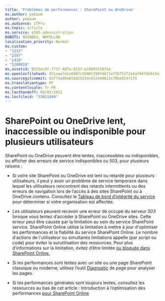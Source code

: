 ```yaml
---
title: 'Problèmes de performances : SharePoint ou OneDrive'
ms.author: pebaum
author: pebaum
ms.audience: ITPro
ms.topic: article
ms.service: o365-administration
ROBOTS: NOINDEX, NOFOLLOW
localization_priority: Normal
ms.custom:
- "1133"
- "2397"
- "2418"
- "5200018"
ms.assetid: 9225ec0f-771f-4d7a-8157-e188953107aa
ms.openlocfilehash: 921aae7eba8487c5600f290fd671ef2675372e6af0478b913e38354856cbaa22
ms.sourcegitcommit: b5f7da89a650d2915dc652449623c78be6247175
ms.translationtype: MT
ms.contentlocale: fr-FR
ms.lasthandoff: 08/05/2021
ms.locfileid: "53911840"
---
```

# <a name="sharepoint-or-onedrive-slow-inaccessible-or-unavailable-for-multiple-users"></a>SharePoint ou OneDrive lent, inaccessible ou indisponible pour plusieurs utilisateurs

SharePoint ou OneDrive peuvent être lentes, inaccessibles ou indisponibles, ou afficher des erreurs de service indisponibles ou 503, pour plusieurs raisons :
  
- Si votre site SharePoint ou OneDrive est lent ou retardé pour plusieurs utilisateurs, il peut y avoir un problème de service temporaire dans lequel les utilisateurs rencontrent des retards intermittents ou des erreurs de navigation lors de l’accès à des sites SharePoint ou à OneDrive contenu. Consultez le [Tableau de bord d’intégrité du service ](https://admin.microsoft.com/AdminPortal/Home#/servicehealth) pour déterminer si votre organisation est affectée.
  
- Les utilisateurs peuvent recevoir une erreur de occupé du serveur *503* lorsque vous tentez d’accéder à SharePoint ou OneDrive sites. Cette erreur peut être causée par la limitation au sein du service SharePoint service. SharePoint Online utilise la limitation à mettre à jour d'optimiser les performances et la fiabilité du service SharePoint Online. Le nombre d'actions de l'utilisateur ou simultanés limitations appelle (par script ou code) pour éviter la surutilisation des ressources. Pour plus d’informations sur la limitation, évitez d’être limitée [ou bloquée dans SharePoint Online.](https://docs.microsoft.com/sharepoint/dev/general-development/how-to-avoid-getting-throttled-or-blocked-in-sharepoint-online)

- Si les performances sont  lentes avec un site ou une page SharePoint classique ou moderne, utilisez l’outil [Diagnostic](https://aka.ms/perftool) de page pour analyser les pages. 
  
- Si les performances générales sont toujours lentes, consultez les ressources au bas de cet article : Introduction à l’optimisation des performances [pour SharePoint Online](https://go.microsoft.com/fwlink/?linkid=2024334)
  